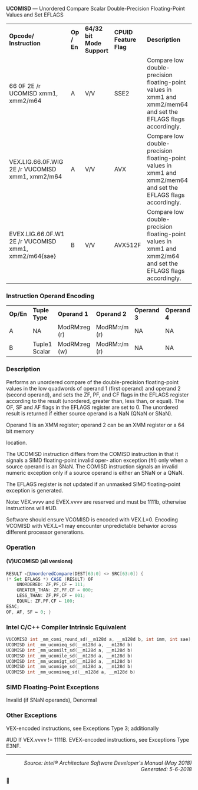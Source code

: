 <b>UCOMISD</b> — Unordered Compare Scalar Double-Precision Floating-Point Values and Set EFLAGS
<table>
	<tr>
		<td><b>Opcode/ Instruction</b></td>
		<td><b>Op / En</b></td>
		<td><b>64/32 bit Mode Support</b></td>
		<td><b>CPUID Feature Flag</b></td>
		<td><b>Description</b></td>
	</tr>
	<tr>
		<td>66 0F 2E /r UCOMISD xmm1, xmm2/m64</td>
		<td>A</td>
		<td>V/V</td>
		<td>SSE2</td>
		<td>Compare low double-precision floating-point values in xmm1 and xmm2/mem64 and set the EFLAGS flags accordingly.</td>
	</tr>
	<tr>
		<td>VEX.LIG.66.0F.WIG 2E /r VUCOMISD xmm1, xmm2/m64</td>
		<td>A</td>
		<td>V/V</td>
		<td>AVX</td>
		<td>Compare low double-precision floating-point values in xmm1 and xmm2/mem64 and set the EFLAGS flags accordingly.</td>
	</tr>
	<tr>
		<td>EVEX.LIG.66.0F.W1 2E /r VUCOMISD xmm1, xmm2/m64{sae}</td>
		<td>B</td>
		<td>V/V</td>
		<td>AVX512F</td>
		<td>Compare low double-precision floating-point values in xmm1 and xmm2/m64 and set the EFLAGS flags accordingly.</td>
	</tr>
</table>


### Instruction Operand Encoding
<table>
	<tr>
		<td><b>Op/En</b></td>
		<td><b>Tuple Type</b></td>
		<td><b>Operand 1</b></td>
		<td><b>Operand 2</b></td>
		<td><b>Operand 3</b></td>
		<td><b>Operand 4</b></td>
	</tr>
	<tr>
		<td>A</td>
		<td>NA</td>
		<td>ModRM:reg (r)</td>
		<td>ModRM:r/m (r)</td>
		<td>NA</td>
		<td>NA</td>
	</tr>
	<tr>
		<td>B</td>
		<td>Tuple1 Scalar</td>
		<td>ModRM:reg (w)</td>
		<td>ModRM:r/m (r)</td>
		<td>NA</td>
		<td>NA</td>
	</tr>
</table>


### Description
Performs an unordered compare of the double-precision floating-point values in the low quadwords of operand 1
(first operand) and operand 2 (second operand), and sets the ZF, PF, and CF flags in the EFLAGS register according
to the result (unordered, greater than, less than, or equal). The OF, SF and AF flags in the EFLAGS register are set
to 0. The unordered result is returned if either source operand is a NaN (QNaN or SNaN).

Operand 1 is an XMM register; operand 2 can be an XMM register or a 64 bit memory

location.

The UCOMISD instruction differs from the COMISD instruction in that it signals a SIMD floating-point invalid oper-
ation exception (\#I) only when a source operand is an SNaN. The COMISD instruction signals an invalid numeric
exception only if a source operand is either an SNaN or a QNaN.

The EFLAGS register is not updated if an unmasked SIMD floating-point exception is generated.

Note: VEX.vvvv and EVEX.vvvv are reserved and must be 1111b, otherwise instructions will \#UD.

Software should ensure VCOMISD is encoded with VEX.L=0. Encoding VCOMISD with VEX.L=1 may encounter
unpredictable behavior across different processor generations.

### Operation


#### (V)UCOMISD (all versions)
```java
RESULT ←UnorderedCompare(DEST[63:0] <> SRC[63:0]) {
(* Set EFLAGS *) CASE (RESULT) OF
    UNORDERED: ZF,PF,CF ← 111;
    GREATER_THAN: ZF,PF,CF ← 000;
    LESS_THAN: ZF,PF,CF ← 001;
    EQUAL: ZF,PF,CF ← 100;
ESAC;
OF, AF, SF ← 0; }
```
### Intel C/C++ Compiler Intrinsic Equivalent
```c
VUCOMISD int _mm_comi_round_sd(__m128d a, __m128d b, int imm, int sae); 
UCOMISD int _mm_ucomieq_sd(__m128d a, __m128d b)
UCOMISD int _mm_ucomilt_sd(__m128d a, __m128d b)
UCOMISD int _mm_ucomile_sd(__m128d a, __m128d b)
UCOMISD int _mm_ucomigt_sd(__m128d a, __m128d b)
UCOMISD int _mm_ucomige_sd(__m128d a, __m128d b)
UCOMISD int _mm_ucomineq_sd(__m128d a, __m128d b)
```
### SIMD Floating-Point Exceptions
Invalid (if SNaN operands), Denormal

### Other Exceptions

VEX-encoded instructions, see Exceptions Type 3; additionally
<p>#UD
If VEX.vvvv != 1111B.
EVEX-encoded instructions, see Exceptions Type E3NF.

 --- 
<p align="right"><i>Source: Intel® Architecture Software Developer's Manual (May 2018)<br>Generated: 5-6-2018</i></p>

